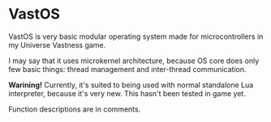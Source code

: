 # VastOS

VastOS is very basic modular operating system made for microcontrollers in my Universe Vastness game.

I may say that it uses microkernel architecture, because OS core does only few basic things: thread management and inter-thread communication.

**Warining!** Currently, it's suited to being used with normal standalone Lua interpreter, because it's very new. This hasn't been tested in game yet.

Function descriptions are in comments.